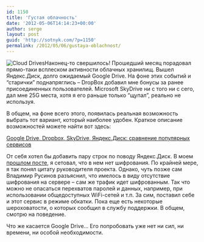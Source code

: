 ```yaml
---
id: 1150
title: 'Густая облачность'
date: '2012-05-06T14:14:23+00:00'
author: serge
layout: post
guid: 'http://sotnyk.com/?p=1150'
permalink: /2012/05/06/gustaya-oblachnost/
---
```


![](https://sotnyk.github.io/wp-content/uploads/2012/05/clouddrives-300x225.jpg "Cloud Drives")Наконец-то свершилось! Прошедший месяц порадовал прямо-таки всплеском активности облачных хранилищ. Вышел Яндекс.Диск, долго ожидаемый Google Drive. На фоне этих событий и “старички” поднапряглись – DropBox добавил мне бонусы за ранее присоединенных пользователей. Microsoft SkyDrive ни с того ни с сего, дал мне 25G места, хотя я его раньше только “щупал”, реально не используя.

В общем, на фоне всего этого, появилась реальная возможность выбрать тот вариант, который наиболее удобен. Краткое описание возможностей можете найти вот здесь:

[Google Drive, Dropbox, SkyDrive, Яндекс.Диск: сравнение популярных сервисов](http://itc.ua/articles/google-drive-dropbox-skydrive-yandeks-disk-sravnenie-populyarnyih-servisov/)

От себя хотел бы добавить пару строк по поводу Яндекс.Диск. В моем [прошлом посте](https://sotnyk.github.io/?p=1139), я сетовал, что в нем нет шифрования. По крайней мере, я так понял цитату руководителя проекта. Однако, чуть позже сам Владимир Русинов разъяснил, что имелось в виду отсутствие шифрования на сервере – сам же трафик идет шифрованным. Так что можно не опасаться перехватов паролей и данных, например, при использовании общедоступных WiFi-сетей и т.п. За сим, поставил себе и этот сервис в режиме обкатки. Пока еще есть некоторые шероховатости, о которых сообщил в службу поддержки. В общем, смотрю на поведение.

Что же касается Google Drive… Его попробовать уже нет ни сил, ни времени, ни особой необходимости.